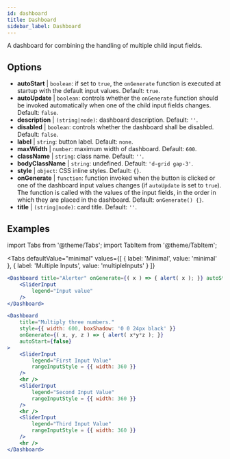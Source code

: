 ```yaml
--- 
id: dashboard 
title: Dashboard
sidebar_label: Dashboard 
---
```


A dashboard for combining the handling of multiple child input fields.

## Options

* __autoStart__ | `boolean`: if set to `true`, the `onGenerate` function is executed at startup with the default input values. Default: `true`.
* __autoUpdate__ | `boolean`: controls whether the `onGenerate` function should be invoked automatically when one of the child input fields changes. Default: `false`.
* __description__ | `(string|node)`: dashboard description. Default: `''`.
* __disabled__ | `boolean`: controls whether the dashboard shall be disabled. Default: `false`.
* __label__ | `string`: button label. Default: `none`.
* __maxWidth__ | `number`: maximum width of dashboard. Default: `600`.
* __className__ | `string`: class name. Default: `''`.
* __bodyClassName__ | `string`: undefined. Default: `'d-grid gap-3'`.
* __style__ | `object`: CSS inline styles. Default: `{}`.
* __onGenerate__ | `function`: function invoked when the button is clicked or one of the dashboard input values changes (if `autoUpdate` is set to `true`). The function is called with the values of the input fields, in the order in which they are placed in the dashboard. Default: `onGenerate() {}`.
* __title__ | `(string|node)`: card title. Default: `''`.


## Examples

import Tabs from '@theme/Tabs';
import TabItem from '@theme/TabItem';

<Tabs
    defaultValue="minimal"
    values={[
        { label: 'Minimal', value: 'minimal' },
        { label: 'Multiple Inputs', value: 'multipleInputs' }
    ]}
>

<TabItem value="minimal"> 

```jsx live
<Dashboard title="Alerter" onGenerate={( x ) => { alert( x ); }} autoStart={false} >
    <SliderInput
        legend="Input value"
    />
</Dashboard>
```

</TabItem>

<TabItem value="multipleInputs" > 

```jsx live
<Dashboard 
    title="Multiply three numbers."
    style={{ width: 600, boxShadow: '0 0 24px black' }}
    onGenerate={( x, y, z ) => { alert( x*y*z ); }} 
    autoStart={false} 
>
    <SliderInput
        legend="First Input Value"
        rangeInputStyle = {{ width: 360 }}
    />
    <hr />
    <SliderInput
        legend="Second Input Value"
        rangeInputStyle = {{ width: 360 }}
    />
    <hr />
    <SliderInput
        legend="Third Input Value"
        rangeInputStyle = {{ width: 360 }}
    />
    <hr />
</Dashboard>
```

</TabItem>

</Tabs>
